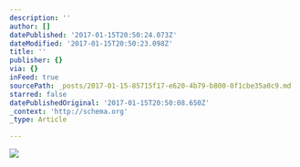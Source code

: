 ```yaml
---
description: ''
author: []
datePublished: '2017-01-15T20:50:24.073Z'
dateModified: '2017-01-15T20:50:23.098Z'
title: ''
publisher: {}
via: {}
inFeed: true
sourcePath: _posts/2017-01-15-85715f17-e620-4b79-b800-0f1cbe35a0c9.md
starred: false
datePublishedOriginal: '2017-01-15T20:50:08.650Z'
_context: 'http://schema.org'
_type: Article

---
```

![](https://the-grid-user-content.s3-us-west-2.amazonaws.com/3e8d2dab-5753-4646-8af8-b7aa835fed87.jpg)